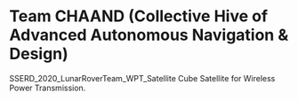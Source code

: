 # Team CHAAND (Collective Hive of Advanced Autonomous Navigation & Design)
SSERD_2020_LunarRoverTeam_WPT_Satellite
Cube Satellite for Wireless Power Transmission.
